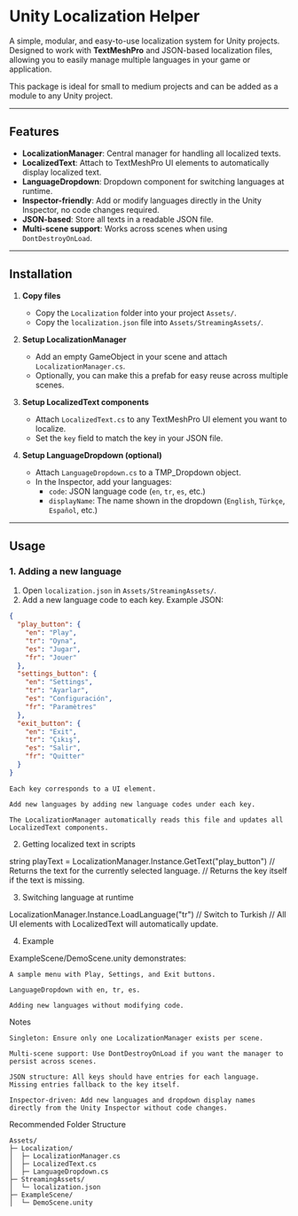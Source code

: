 # Unity Localization Helper

A simple, modular, and easy-to-use localization system for Unity projects.  
Designed to work with **TextMeshPro** and JSON-based localization files, allowing you to easily manage multiple languages in your game or application.  

This package is ideal for small to medium projects and can be added as a module to any Unity project.

---

## Features

- **LocalizationManager**: Central manager for handling all localized texts.
- **LocalizedText**: Attach to TextMeshPro UI elements to automatically display localized text.
- **LanguageDropdown**: Dropdown component for switching languages at runtime.
- **Inspector-friendly**: Add or modify languages directly in the Unity Inspector, no code changes required.
- **JSON-based**: Store all texts in a readable JSON file.
- **Multi-scene support**: Works across scenes when using `DontDestroyOnLoad`.

---

## Installation

1. **Copy files**  
   - Copy the `Localization` folder into your project `Assets/`.
   - Copy the `localization.json` file into `Assets/StreamingAssets/`.

2. **Setup LocalizationManager**  
   - Add an empty GameObject in your scene and attach `LocalizationManager.cs`.
   - Optionally, you can make this a prefab for easy reuse across multiple scenes.

3. **Setup LocalizedText components**  
   - Attach `LocalizedText.cs` to any TextMeshPro UI element you want to localize.
   - Set the `key` field to match the key in your JSON file.

4. **Setup LanguageDropdown (optional)**  
   - Attach `LanguageDropdown.cs` to a TMP_Dropdown object.
   - In the Inspector, add your languages:
     - `code`: JSON language code (`en`, `tr`, `es`, etc.)
     - `displayName`: The name shown in the dropdown (`English`, `Türkçe`, `Español`, etc.)

---

## Usage

### 1. Adding a new language

1. Open `localization.json` in `Assets/StreamingAssets/`.
2. Add a new language code to each key. Example JSON:

```json
{
  "play_button": {
    "en": "Play",
    "tr": "Oyna",
    "es": "Jugar",
    "fr": "Jouer"
  },
  "settings_button": {
    "en": "Settings",
    "tr": "Ayarlar",
    "es": "Configuración",
    "fr": "Paramètres"
  },
  "exit_button": {
    "en": "Exit",
    "tr": "Çıkış",
    "es": "Salir",
    "fr": "Quitter"
  }
}
```

    Each key corresponds to a UI element.

    Add new languages by adding new language codes under each key.

    The LocalizationManager automatically reads this file and updates all LocalizedText components.

2. Getting localized text in scripts

string playText = LocalizationManager.Instance.GetText("play_button")
// Returns the text for the currently selected language.
// Returns the key itself if the text is missing.

3. Switching language at runtime

LocalizationManager.Instance.LoadLanguage("tr") // Switch to Turkish
// All UI elements with LocalizedText will automatically update.

4. Example

ExampleScene/DemoScene.unity demonstrates:

    A sample menu with Play, Settings, and Exit buttons.

    LanguageDropdown with en, tr, es.

    Adding new languages without modifying code.

Notes

    Singleton: Ensure only one LocalizationManager exists per scene.

    Multi-scene support: Use DontDestroyOnLoad if you want the manager to persist across scenes.

    JSON structure: All keys should have entries for each language. Missing entries fallback to the key itself.

    Inspector-driven: Add new languages and dropdown display names directly from the Unity Inspector without code changes.

Recommended Folder Structure
```
Assets/
├─ Localization/
│  ├─ LocalizationManager.cs
│  ├─ LocalizedText.cs
│  ├─ LanguageDropdown.cs
├─ StreamingAssets/
│  └─ localization.json
├─ ExampleScene/
│  └─ DemoScene.unity
```
